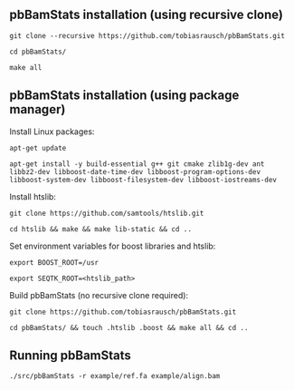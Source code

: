 pbBamStats installation (using recursive clone)
------------------------------------------

`git clone --recursive https://github.com/tobiasrausch/pbBamStats.git`

`cd pbBamStats/`

`make all`

pbBamStats installation (using package manager)
-------------------------------------------

Install Linux packages:

`apt-get update`

`apt-get install -y build-essential g++ git cmake zlib1g-dev ant libbz2-dev libboost-date-time-dev libboost-program-options-dev libboost-system-dev libboost-filesystem-dev libboost-iostreams-dev`

Install htslib:

`git clone https://github.com/samtools/htslib.git`

`cd htslib && make && make lib-static && cd ..`

Set environment variables for boost libraries and htslib:

`export BOOST_ROOT=/usr`

`export SEQTK_ROOT=<htslib_path>`

Build pbBamStats (no recursive clone required):

`git clone https://github.com/tobiasrausch/pbBamStats.git`

`cd pbBamStats/ && touch .htslib .boost && make all && cd ..`


Running pbBamStats
------------------

`./src/pbBamStats -r example/ref.fa example/align.bam`


